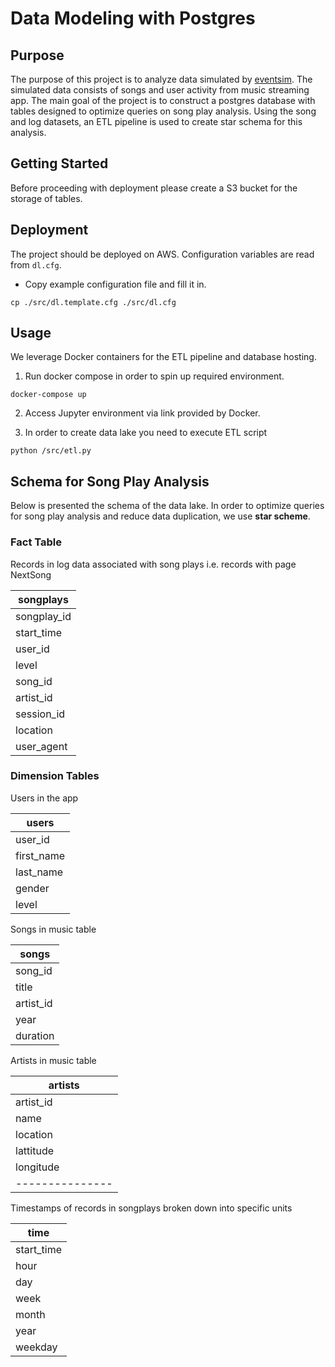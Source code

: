 # Data Modeling with Postgres

## Purpose

The purpose of this project is to analyze data simulated by [eventsim](https://github.com/Interana/eventsim). The simulated data consists of songs and user activity from music streaming app. The main goal of the project is to  construct a postgres database with tables designed to optimize queries on song play analysis. Using the song and log datasets, an ETL pipeline is used to create star schema for this analysis.

## Getting Started

Before proceeding with deployment please create a S3 bucket for the storage of tables.

## Deployment

The project should be deployed on AWS. Configuration variables are read from `dl.cfg`.

* Copy example configuration file and fill it in.

```Shell
cp ./src/dl.template.cfg ./src/dl.cfg
```

## Usage

We leverage Docker containers for the ETL pipeline and database hosting.

1. Run docker compose in order to spin up required environment.

```Shell
docker-compose up
```

2. Access Jupyter environment via link provided by Docker.

3. In order to create data lake you need to execute ETL script

```Shell
python /src/etl.py
```

## Schema for Song Play Analysis

Below is presented the schema of the data lake. In order to optimize queries for song play analysis and reduce data duplication, we use **star scheme**.

### Fact Table

Records in log data associated with song plays i.e. records with page NextSong

| **songplays** |
|---------------|
| songplay_id   |
| start_time    |
| user_id       |
| level         |
| song_id       |
| artist_id     |
| session_id    |
| location      |
| user_agent    |

### Dimension Tables

Users in the app

| **users** |
|-----------|
| user_id   |
| first_name|
| last_name |
| gender    |
| level     |

Songs in music table

| **songs** |
|-----------|
| song_id   |
| title     |
| artist_id |
| year      |
| duration  |

Artists in music table

| **artists**  |
|--------------|
| artist_id    |
| name         |
| location     |
| lattitude    |
| longitude    |
|---------------|

Timestamps of records in songplays broken down into specific units

| **time**     |
|--------------|
| start_time   |
| hour         |
| day          |
| week         |
| month        |
| year         |
| weekday      |

